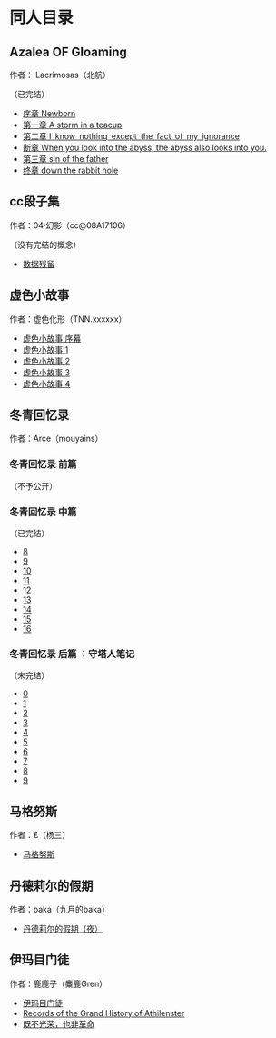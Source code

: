 # 同人目录

## Azalea OF Gloaming  
作者： Lacrimosas（北航）

（已完结）

* [序章 Newborn](./Azalea%20OF%20Gloaming/Azalea_OF_Gloaming_0.md)
* [第一章 A storm in a teacup](./Azalea%20OF%20Gloaming/Azalea_OF_Gloaming_1.md)
* [第二章 I know nothing except the fact of my ignorance](./Azalea%20OF%20Gloaming/Azalea_OF_Gloaming_2.md)
* [断章 When you look into the abyss, the abyss also looks into you.](./Azalea%20OF%20Gloaming/Azalea_OF_Gloaming_2+i.md)
* [第三章  sin of the father](./Azalea%20OF%20Gloaming/Azalea_OF_Gloaming_3.md)
* [终章 down the rabbit hole](./Azalea%20OF%20Gloaming/Azalea_OF_Gloaming_3+i.md)

## cc段子集
作者：04·幻影（cc@08A17106）

（没有完结的概念）

* [数据残留](./cc段子集/艾尔文1-04.md)

## 虚色小故事
作者：虚色化形（TNN.xxxxxx）

* [虚色小故事 序幕](./虚色小故事/虚色小故事0.md)
* [虚色小故事 1](./虚色小故事/虚色小故事1.md)
* [虚色小故事 2](./虚色小故事/虚色小故事2.md)
* [虚色小故事 3](./虚色小故事/虚色小故事3.md)
* [虚色小故事 4](./虚色小故事/虚色小故事4.md)


## 冬青回忆录
作者：Arce（mouyains）

### 冬青回忆录 前篇
（不予公开）

### 冬青回忆录 中篇
（已完结）
* [8](./冬青回忆录/冬青回忆录08.md)
* [9](./冬青回忆录/冬青回忆录09.md)
* [10](./冬青回忆录/冬青回忆录10.md)
* [11](./冬青回忆录/冬青回忆录11.md)
* [12](./冬青回忆录/冬青回忆录12.md)
* [13](./冬青回忆录/冬青回忆录13.md)
* [14](./冬青回忆录/冬青回忆录14.md)
* [15](./冬青回忆录/冬青回忆录15.md)
* [16](./冬青回忆录/冬青回忆录16.md)
  
### 冬青回忆录 后篇 ：守塔人笔记
（未完结）

* [0](./冬青回忆录/守塔人笔记00.md)
* [1](./冬青回忆录/守塔人笔记01.md)
* [2](./冬青回忆录/守塔人笔记02.md)
* [3](./冬青回忆录/守塔人笔记03.md)
* [4](./冬青回忆录/守塔人笔记04.md)
* [5](./冬青回忆录/守塔人笔记05.md)
* [6](./冬青回忆录/守塔人笔记06.md)
* [7](./冬青回忆录/守塔人笔记07.md)
* [8](./冬青回忆录/守塔人笔记08.md)
* [9](./冬青回忆录/守塔人笔记09.md)

## 马格努斯

作者：₤（杨三）

* [马格努斯](./短篇/马格努斯.md)

## 丹德莉尔的假期

作者：baka（九月的baka）

* [丹德莉尔的假期（夜）](./短篇/丹德莉尔的假期.md)

## 伊玛目门徒

作者：鹿鹿子（麋鹿Gren）

* [伊玛目门徒](./短篇/伊玛目门徒.md)
* [Records of the Grand History of Athilenster](./短篇/Kagemia.md)
* [既不光荣，也非革命](./短篇/既不光荣也非革命.md)